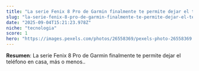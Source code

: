 ```yaml
---
title: "La serie Fenix 8 Pro de Garmin finalmente te permite dejar el teléfono en casa, más o menos."
slug: "la-serie-fenix-8-pro-de-garmin-finalmente-te-permite-dejar-el-telefono-en-casa-m"
date: "2025-09-04T15:21:23.978Z"
niche: "tecnologia"
score: 1
hero: "https://images.pexels.com/photos/26558369/pexels-photo-26558369.jpeg?auto=compress&cs=tinysrgb&fit=crop&h=627&w=1200&auto=compress&cs=tinysrgb&w=1024&h=576&fit=crop"
---
```


**Resumen**: La serie Fenix 8 Pro de Garmin finalmente te permite dejar el teléfono en casa, más o menos..

